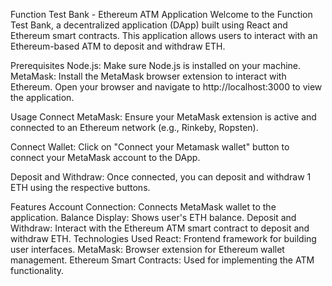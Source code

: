 Function Test Bank - Ethereum ATM Application
Welcome to the Function Test Bank, a decentralized application (DApp) built using React and Ethereum smart contracts. This application allows users to interact with an Ethereum-based ATM to deposit and withdraw ETH.

Prerequisites
Node.js: Make sure Node.js is installed on your machine.
MetaMask: Install the MetaMask browser extension to interact with Ethereum.
Open your browser and navigate to http://localhost:3000 to view the application.

Usage
Connect MetaMask: Ensure your MetaMask extension is active and connected to an Ethereum network (e.g., Rinkeby, Ropsten).

Connect Wallet: Click on "Connect your Metamask wallet" button to connect your MetaMask account to the DApp.

Deposit and Withdraw: Once connected, you can deposit and withdraw 1 ETH using the respective buttons.

Features
Account Connection: Connects MetaMask wallet to the application.
Balance Display: Shows user's ETH balance.
Deposit and Withdraw: Interact with the Ethereum ATM smart contract to deposit and withdraw ETH.
Technologies Used
React: Frontend framework for building user interfaces.
MetaMask: Browser extension for Ethereum wallet management.
Ethereum Smart Contracts: Used for implementing the ATM functionality.
